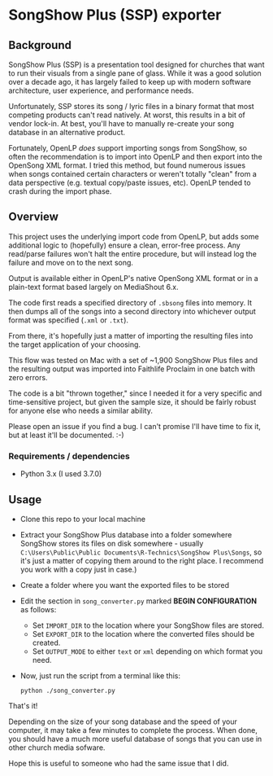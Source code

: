 # SongShow Plus (SSP) exporter

## Background
SongShow Plus (SSP) is a presentation tool designed for churches that want to run their visuals from a single pane of glass. While it was a good solution over a decade ago, it has largely failed to keep up with modern software architecture, user experience, and performance needs.

Unfortunately, SSP stores its song / lyric files in a binary format that most competing products can't read natively. At worst, this results in a bit of vendor lock-in. At best, you'll have to manually re-create your song database in an alternative product.

Fortunately, OpenLP _does_ support importing songs from SongShow, so often the recommendation is to import into OpenLP and then export into the OpenSong XML format. I tried this method, but found numerous issues when songs contained certain characters or weren't totally "clean" from a data perspective (e.g. textual copy/paste issues, etc). OpenLP tended to crash during the import phase.


## Overview
This project uses the underlying import code from OpenLP, but adds some additional logic to (hopefully) ensure a clean, error-free process. Any read/parse failures won't halt the entire procedure, but will instead log the failure and move on to the next song.

Output is available either in OpenLP's native OpenSong XML format or in a plain-text format based largely on MediaShout 6.x.

The code first reads a specified directory of `.sbsong` files into memory. It then dumps all of the songs into a second directory into whichever output format was specified (`.xml` or `.txt`).

From there, it's hopefully just a matter of importing the resulting files into the target application of your choosing.

This flow was tested on Mac with a set of ~1,900 SongShow Plus files and the resulting output was imported into Faithlife Proclaim in one batch with zero errors.

The code is a bit "thrown together," since I needed it for a very specific and time-sensitive project, but given the sample size, it should be fairly robust for anyone else who needs a similar ability.

Please open an issue if you find a bug. I can't promise I'll have time to fix it, but at least it'll be documented. :-)

### Requirements / dependencies
- Python 3.x (I used 3.7.0)

## Usage
- Clone this repo to your local machine
- Extract your SongShow Plus database into a folder somewhere
    SongShow stores its files on disk somewhere - usually `C:\Users\Public\Public Documents\R-Technics\SongShow Plus\Songs`, so it's just a matter of copying them around to the right place. I recommend you work with a copy just in case.)
- Create a folder where you want the exported files to be stored
- Edit the section in `song_converter.py` marked **BEGIN CONFIGURATION** as follows:
  - Set `IMPORT_DIR` to the location where your SongShow files are stored.
  - Set `EXPORT_DIR` to the location where the converted files should be created.
  - Set `OUTPUT_MODE` to either `text` or `xml` depending on which format you need.

- Now, just run the script from a terminal like this:
    ```
    python ./song_converter.py
    ```

That's it!

Depending on the size of your song database and the speed of your computer, it may take a few minutes to complete the process. When done, you should have a much more useful database of songs that you can use in other church media sofware.

Hope this is useful to someone who had the same issue that I did.